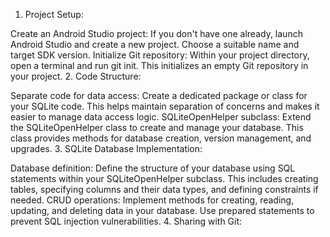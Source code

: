 1. Project Setup:

Create an Android Studio project: If you don't have one already, launch Android Studio and create a new project. Choose a suitable name and target SDK version.
Initialize Git repository: Within your project directory, open a terminal and run git init. This initializes an empty Git repository in your project.
2. Code Structure:

Separate code for data access: Create a dedicated package or class for your SQLite code. This helps maintain separation of concerns and makes it easier to manage data access logic.
SQLiteOpenHelper subclass: Extend the SQLiteOpenHelper class to create and manage your database. This class provides methods for database creation, version management, and upgrades.
3. SQLite Database Implementation:

Database definition: Define the structure of your database using SQL statements within your SQLiteOpenHelper subclass. This includes creating tables, specifying columns and their data types, and defining constraints if needed.
CRUD operations: Implement methods for creating, reading, updating, and deleting data in your database. Use prepared statements to prevent SQL injection vulnerabilities.
4. Sharing with Git:
